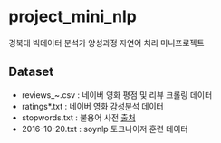 # project_mini_nlp

경북대 빅데이터 분석가 양성과정 자연어 처리 미니프로젝트

## Dataset

- reviews_~.csv : 네이버 영화 평점 및 리뷰 크롤링 데이터
- ratings*.txt : 네이버 영화 감성분석 데이터
- stopwords.txt : 불용어 사전 [출처](https://deep.chulgil.me/hangugeo-bulyongeo-riseuteu/)
- 2016-10-20.txt :  soynlp 토크나이저 훈련 데이터
